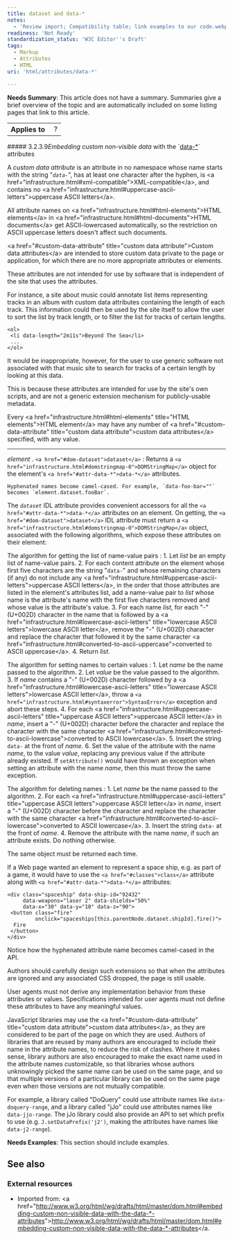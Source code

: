 ```yaml
---
title: dataset and data-*
notes:
  - 'Review import; Compatibility table; link examples to our code.webplatform.org playground; fix see also'
readiness: 'Not Ready'
standardization_status: 'W3C Editor''s Draft'
tags:
  - Markup
  - Attributes
  - HTML
uri: 'html/attributes/data-*'

---
```

**Needs Summary**: This article does not have a summary. Summaries give a brief overview of the topic and are automatically included on some listing pages that link to this article.

<table class="wikitable">
<tr>
<th>
Applies to

</th>
<td>
 ?

</td>
</tr>
</table>
##### <span class="secno">3.2.3.9</span><dfn>Embedding custom non-visible data</dfn> with the `<a href="#attr-data-*">data-*</a>` attributes

A <dfn id="custom-data-attribute">custom data attribute</dfn> is an attribute in no namespace whose name starts with the string "<dfn id="attr-data-.2A" title="attr-data-*">`data-`</dfn>", has at least one character after the hyphen, is \<a href="infrastructure.html\#xml-compatible"\>XML-compatible\</a\>, and contains no \<a href="infrastructure.html\#uppercase-ascii-letters"\>uppercase ASCII letters\</a\>.

All attribute names on \<a href="infrastructure.html\#html-elements"\>HTML elements\</a\> in \<a href="infrastructure.html\#html-documents"\>HTML documents\</a\> get ASCII-lowercased automatically, so the restriction on ASCII uppercase letters doesn't affect such documents.

\<a href="\#custom-data-attribute" title="custom data attribute"\>Custom data attributes\</a\> are intended to store custom data private to the page or application, for which there are no more appropriate attributes or elements.

These attributes are not intended for use by software that is independent of the site that uses the attributes.

For instance, a site about music could annotate list items representing tracks in an album with custom data attributes containing the length of each track. This information could then be used by the site itself to allow the user to sort the list by track length, or to filter the list for tracks of certain lengths.

    <ol>
     <li data-length="2m11s">Beyond The Sea</li>
     ...
    </ol>

It would be inappropriate, however, for the user to use generic software not associated with that music site to search for tracks of a certain length by looking at this data.

This is because these attributes are intended for use by the site's own scripts, and are not a generic extension mechanism for publicly-usable metadata.

Every \<a href="infrastructure.html\#html-elements" title="HTML elements"\>HTML element\</a\> may have any number of \<a href="\#custom-data-attribute" title="custom data attribute"\>custom data attributes\</a\> specified, with any value.

* * * * *

<var title>element</var> . `<a href="#dom-dataset">dataset</a>`
:   Returns a `<a href="infrastructure.html#domstringmap-0">DOMStringMap</a>` object for the element's `<a href="#attr-data-*">data-*</a>` attributes.

    Hyphenated names become camel-cased. For example, `data-foo-bar=""` becomes `element.dataset.fooBar`.



The <dfn id="dom-dataset" title="dom-dataset">`dataset`</dfn> IDL attribute provides convenient accessors for all the `<a href="#attr-data-*">data-*</a>` attributes on an element. On getting, the `<a href="#dom-dataset">dataset</a>` IDL attribute must return a `<a href="infrastructure.html#domstringmap-0">DOMStringMap</a>` object, associated with the following algorithms, which expose these attributes on their element:

The algorithm for getting the list of name-value pairs
:   1.  Let <var title>list</var> be an empty list of name-value pairs.
    2.  For each content attribute on the element whose first five characters are the string "`data-`" and whose remaining characters (if any) do not include any \<a href="infrastructure.html\#uppercase-ascii-letters"\>uppercase ASCII letters\</a\>, in the order that those attributes are listed in the element's attributes list, add a name-value pair to <var title>list</var> whose name is the attribute's name with the first five characters removed and whose value is the attribute's value.
    3.  For each name <var title>list</var>, for each "-" (U+002D) character in the name that is followed by a \<a href="infrastructure.html\#lowercase-ascii-letters" title="lowercase ASCII letters"\>lowercase ASCII letter\</a\>, remove the "-" (U+002D) character and replace the character that followed it by the same character \<a href="infrastructure.html\#converted-to-ascii-uppercase"\>converted to ASCII uppercase\</a\>.
    4.  Return <var title>list</var>.

The algorithm for setting names to certain values
:   1.  Let <var title>name</var> be the name passed to the algorithm.
    2.  Let <var title>value</var> be the value passed to the algorithm.
    3.  If <var title>name</var> contains a "-" (U+002D) character followed by a \<a href="infrastructure.html\#lowercase-ascii-letters" title="lowercase ASCII letters"\>lowercase ASCII letter\</a\>, throw a `<a href="infrastructure.html#syntaxerror">SyntaxError</a>` exception and abort these steps.
    4.  For each \<a href="infrastructure.html\#uppercase-ascii-letters" title="uppercase ASCII letters"\>uppercase ASCII letter\</a\> in <var title>name</var>, insert a "-" (U+002D) character before the character and replace the character with the same character \<a href="infrastructure.html\#converted-to-ascii-lowercase"\>converted to ASCII lowercase\</a\>.
    5.  Insert the string `data-` at the front of <var title>name</var>.
    6.  Set the value of the attribute with the name <var title>name</var>, to the value <var title>value</var>, replacing any previous value if the attribute already existed. If `setAttribute()` would have thrown an exception when setting an attribute with the name <var title>name</var>, then this must throw the same exception.

The algorithm for deleting names
:   1.  Let <var title>name</var> be the name passed to the algorithm.
    2.  For each \<a href="infrastructure.html\#uppercase-ascii-letters" title="uppercase ASCII letters"\>uppercase ASCII letter\</a\> in <var title>name</var>, insert a "-" (U+002D) character before the character and replace the character with the same character \<a href="infrastructure.html\#converted-to-ascii-lowercase"\>converted to ASCII lowercase\</a\>.
    3.  Insert the string `data-` at the front of <var title>name</var>.
    4.  Remove the attribute with the name <var title>name</var>, if such an attribute exists. Do nothing otherwise.

The same object must be returned each time.

If a Web page wanted an element to represent a space ship, e.g. as part of a game, it would have to use the `<a href="#classes">class</a>` attribute along with `<a href="#attr-data-*">data-*</a>` attributes:

    <div class="spaceship" data-ship-id="92432"
         data-weapons="laser 2" data-shields="50%"
         data-x="30" data-y="10" data-z="90">
     <button class="fire"
             onclick="spaceships[this.parentNode.dataset.shipId].fire()">
      Fire
     </button>
    </div>

Notice how the hyphenated attribute name becomes camel-cased in the API.

Authors should carefully design such extensions so that when the attributes are ignored and any associated CSS dropped, the page is still usable.

User agents must not derive any implementation behavior from these attributes or values. Specifications intended for user agents must not define these attributes to have any meaningful values.

JavaScript libraries may use the \<a href="\#custom-data-attribute" title="custom data attribute"\>custom data attributes\</a\>, as they are considered to be part of the page on which they are used. Authors of libraries that are reused by many authors are encouraged to include their name in the attribute names, to reduce the risk of clashes. Where it makes sense, library authors are also encouraged to make the exact name used in the attribute names customizable, so that libraries whose authors unknowingly picked the same name can be used on the same page, and so that multiple versions of a particular library can be used on the same page even when those versions are not mutually compatible.

For example, a library called "DoQuery" could use attribute names like `data-doquery-range`, and a library called "jJo" could use attributes names like `data-jjo-range`. The jJo library could also provide an API to set which prefix to use (e.g. `J.setDataPrefix('j2')`, making the attributes have names like `data-j2-range`).

**Needs Examples**: This section should include examples.

## See also

### External resources

-   Imported from: \<a href="<http://www.w3.org/html/wg/drafts/html/master/dom.html#embedding-custom-non-visible-data-with-the-data-*-attributes>"\><http://www.w3.org/html/wg/drafts/html/master/dom.html#embedding-custom-non-visible-data-with-the-data-*-attributes>\</a.
